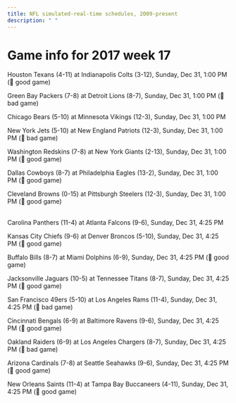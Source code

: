 ```yaml
---
title: NFL simulated-real-time schedules, 2009-present
description: " "
---
```


# Game info for 2017 week 17

Houston Texans (4-11) at Indianapolis Colts (3-12), Sunday, Dec 31, 1:00 PM (:football: good game)

Green Bay Packers (7-8) at Detroit Lions (8-7), Sunday, Dec 31, 1:00 PM (:red_circle: bad game)

Chicago Bears (5-10) at Minnesota Vikings (12-3), Sunday, Dec 31, 1:00 PM

New York Jets (5-10) at New England Patriots (12-3), Sunday, Dec 31, 1:00 PM (:red_circle: bad game)

Washington Redskins (7-8) at New York Giants (2-13), Sunday, Dec 31, 1:00 PM (:football: good game)

Dallas Cowboys (8-7) at Philadelphia Eagles (13-2), Sunday, Dec 31, 1:00 PM (:football: good game)

Cleveland Browns (0-15) at Pittsburgh Steelers (12-3), Sunday, Dec 31, 1:00 PM (:football: good game)

<br/>Carolina Panthers (11-4) at Atlanta Falcons (9-6), Sunday, Dec 31, 4:25 PM

Kansas City Chiefs (9-6) at Denver Broncos (5-10), Sunday, Dec 31, 4:25 PM (:football: good game)

Buffalo Bills (8-7) at Miami Dolphins (6-9), Sunday, Dec 31, 4:25 PM (:football: good game)

Jacksonville Jaguars (10-5) at Tennessee Titans (8-7), Sunday, Dec 31, 4:25 PM (:football: good game)

San Francisco 49ers (5-10) at Los Angeles Rams (11-4), Sunday, Dec 31, 4:25 PM (:red_circle: bad game)

Cincinnati Bengals (6-9) at Baltimore Ravens (9-6), Sunday, Dec 31, 4:25 PM (:football: good game)

Oakland Raiders (6-9) at Los Angeles Chargers (8-7), Sunday, Dec 31, 4:25 PM (:red_circle: bad game)

Arizona Cardinals (7-8) at Seattle Seahawks (9-6), Sunday, Dec 31, 4:25 PM (:football: good game)

New Orleans Saints (11-4) at Tampa Bay Buccaneers (4-11), Sunday, Dec 31, 4:25 PM (:football: good game)

